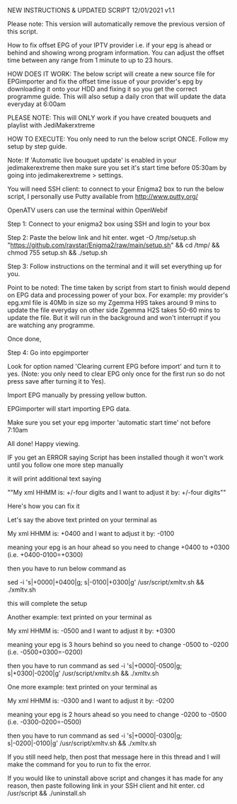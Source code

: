 NEW INSTRUCTIONS & UPDATED SCRIPT 12/01/2021 v1.1

Please note: This version will automatically remove the previous version of this script.

How to fix offset EPG of your IPTV provider i.e. if your epg is ahead or behind and showing wrong program information. You can adjust the offset time between any range from 1 minute to up to 23 hours.

HOW DOES IT WORK: The below script will create a new source file for EPGimporter and fix the offset time issue of your provider's epg by downloading it onto your HDD and fixing it so you get the correct programme guide. This will also setup a daily cron that will update the data everyday at 6:00am

PLEASE NOTE: This will ONLY work if you have created bouquets and playlist with JediMakerxtreme

HOW TO EXECUTE: You only need to run the below script ONCE. Follow my setup by step guide.

Note: If 'Automatic live bouquet update' is enabled in your jedimakerextreme then make sure you set it's start time before 05:30am by going into jedimakerextreme > settings.

You will need SSH client: to connect to your Enigma2 box to run the below script, I personally use Putty available from http://www.putty.org/

OpenATV users can use the terminal within OpenWebif

Step 1: Connect to your enigma2 box using SSH and login to your box

Step 2: Paste the below link and hit enter.
wget -O /tmp/setup.sh "https://github.com/ravstar/Enigma2/raw/main/setup.sh" && cd /tmp/ && chmod 755 setup.sh && ./setup.sh

Step 3: Follow instructions on the terminal and it will set everything up for you.

Point to be noted: The time taken by script from start to finish would depend on EPG data and processing power of your box. For example: my provider's epg.xml file is 40Mb in size so my Zgemma H9S takes around 9 mins to update the file everyday on other side Zgemma H2S takes 50-60 mins to update the file. But it will run in the background and won't interrupt if you are watching any programme.

Once done,

Step 4: Go into epgimporter

Look for option named 'Clearing current EPG before import' and turn it to yes. (Note: you only need to clear EPG only once for the first run so do not press save after turning it to Yes).

Import EPG manually by pressing yellow button.

EPGimporter will start importing EPG data.

Make sure you set your epg importer 'automatic start time' not before 7:10am

All done! Happy viewing.

IF you get an ERROR saying Script has been installed though it won't work until you follow one more step manually

it will print additional text saying

""My xml HHMM is: +/-four digits and I want to adjust it by: +/-four digits""

Here's how you can fix it

Let's say the above text printed on your terminal as

My xml HHMM is: +0400 and I want to adjust it by: -0100

meaning your epg is an hour ahead so you need to change +0400 to +0300 (i.e. +0400-0100=+0300)

then you have to run below command as 

sed -i 's|+0000|+0400|g; s|-0100|+0300|g' /usr/script/xmltv.sh && ./xmltv.sh

this will complete the setup

Another example: text printed on your terminal as

My xml HHMM is: -0500 and I want to adjust it by: +0300

meaning your epg is 3 hours behind so you need to change -0500 to -0200 (i.e. -0500+0300=-0200)

then you have to run command as sed -i 's|+0000|-0500|g; s|+0300|-0200|g' /usr/script/xmltv.sh && ./xmltv.sh

One more example: text printed on your terminal as

My xml HHMM is: -0300 and I want to adjust it by: -0200

meaning your epg is 2 hours ahead so you need to change -0200 to -0500 (i.e. -0300-0200=-0500)

then you have to run command as sed -i 's|+0000|-0300|g; s|-0200|-0100|g' /usr/script/xmltv.sh && ./xmltv.sh

If you still need help, then post that message here in this thread and I will make the command for you to run to fix the error.

If you would like to uninstall above script and changes it has made for any reason, then paste following link in your SSH client and hit enter.
cd /usr/script && ./uninstall.sh
